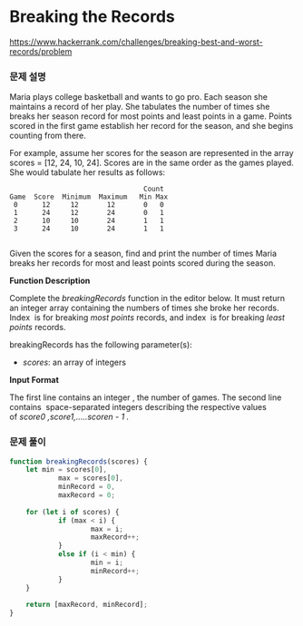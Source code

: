 # Breaking the Records

https://www.hackerrank.com/challenges/breaking-best-and-worst-records/problem

### 문제 설명

Maria plays college basketball and wants to go pro. Each season she maintains a record of her play. She tabulates the number of times she breaks her season record for most points and least points in a game. Points scored in the first game establish her record for the season, and she begins counting from there.

For example, assume her scores for the season are represented in the array scores = [12, 24, 10, 24]. Scores are in the same order as the games played. She would tabulate her results as follows:

```
                                 Count
Game  Score  Minimum  Maximum   Min Max
 0      12     12       12       0   0
 1      24     12       24       0   1
 2      10     10       24       1   1
 3      24     10       24       1   1
 
```

Given the scores for a season, find and print the number of times Maria breaks her records for most and least points scored during the season.

**Function Description**

Complete the *breakingRecords* function in the editor below. It must return an integer array containing the numbers of times she broke her records. Index  is for breaking *most points* records, and index  is for breaking *least points* records.

breakingRecords has the following parameter(s):

- *scores*: an array of integers

**Input Format**

The first line contains an integer , the number of games. The second line contains  space-separated integers describing the respective values of *score0 ,score1,.....scoren - 1 .*

### 문제 풀이

```jsx
function breakingRecords(scores) {
	let min = scores[0],
			max = scores[0],
			minRecord = 0,
			maxRecord = 0;
	
	for (let i of scores) {
			if (max < i) {
					max = i;
					maxRecord++;
			}
			else if (i < min) {
					min = i;
					minRecord++;
			}
	}
	
	return [maxRecord, minRecord];
}
```
